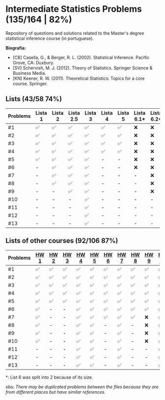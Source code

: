 # Intermediate Statistics Problems (135/164 | 82%)
Repository of questions and solutions related to the Master's degree statistical inference course (in portuguese).

**Biografia:**
- [CB] Casella, G., & Berger, R. L. (2002). Statistical Inference. Pacific Grove, CA: Duxbury.
- [SV] Schervish, M. J. (2012). Theory of Statistics. Springer Science & Business Media.
- [KN] Keener, R. W. (2011). Theoretical Statistics: Topics for a core course. Springer.


## Lists (43/58 74%)
Problems | Lista 1 | Lista 2 | Lista 2.5 | Lista 3 | Lista 4 | Lista 5 | Lista 6.1* | Lista 6.2*
----|----|-----|----|----|----|----|----|----
#1  | ✅ | ✅ | ✅ | ✅ | ✅ | ✅ | ❌ | ❌ |
#2  | ✅ | ✅ | ✅ | ✅ | ✅ | ✅ | ❌ | ❌ |
#3  | ✅ | ✅ | ✅ | ✅ | ✅ | ✅ | ❌ | ❌ |
#4  | ✅ | ✅ | ✅ | ✅ | ✅ | ✅ | ❌ | ❌ |
#5  | ✅ | ✅ | ✅ | ✅ | -  | -  | ❌ | ❌ |
#6  | -  | ✅ | ✅ | ✅ | -  | -  | ❌ | ❌ |
#7  | -  | ✅ | ✅ | ✅ | -  | -  | -  | ❌ |
#8  | -  | ✅ | ✅ | ✅ | -  | -  | -  | ❌ |
#9  | -  | -  | ✅ | ✅ | -  | -  | -  | ❌ |
#10 | -  | -  | -  | ✅ | -  | -  | -  | -  |
#11 | -  | -  | -  | ✅ | -  | -  | -  | -  |
#12 | -  | -  | -  | ✅ | -  | -  | -  | -  |
#13 | -  | -  | -  | ✅ | -  | -  | -  | -  |

## Lists of other courses (92/106 87%)
Problems | [HW 1](https://www.stat.cmu.edu/~larry/=stat705/homework1.pdf) | [HW 2](https://www.stat.cmu.edu/~larry/=stat705/Homework2.pdf) | [HW 3](https://www.stat.cmu.edu/~larry/=stat705/Homework3.pdf) | [HW 4](https://github.com/maxbiostat/Statistical_Inference_MSc/blob/main/listas/lista1_InfEst_MSc.pdf) | [HW 5](https://wellington36.github.io/exercices/HW%205%20-%20Cap.%207%20P1.pdf) | [HW 6](https://wellington36.github.io/exercices/HW%206%20-%20Cap.%207%20P2.pdf) | [HW 7](https://wellington36.github.io/exercices/HW%207%20-%20Cap.%208%20P1.pdf) | [HW 8](https://wellington36.github.io/exercices/HW%208%20-%20Cap.%208%20P2.pdf) | [HW 9](https://wellington36.github.io/exercices/HW%209%20-%20Cap.%209.pdf) | [HW 10](https://wellington36.github.io/exercices/HW%2010%20-%20Cap.%208%20P3%20(with%20extra).pdf) | [HW 11](https://wellington36.github.io/exercices/HW%2011%20-%20Cap.%2011.pdf)
----|----|----|----|----|----|----|----|----|----|----|----
#1  | ✅ | ✅ | ✅ | ✅ | ✅ | ✅ | ✅ | ✅ | ✅ | ✅ | ❌ |
#2  | ✅ | ✅ | ✅ | ✅ | ✅ | ✅ | ✅ | ✅ | ✅ | ✅ | ❌ |
#3  | ✅ | ✅ | ✅ | ✅ | ✅ | ✅ | ✅ | ✅ | ✅ | ✅ | ❌ |
#4  | ✅ | ✅ | ✅ | ✅ | ✅ | ✅ | ✅ | ✅ | ✅ | ✅ | ❌ |
#5  | ✅ | ✅ | ✅ | ✅ | ✅ | ✅ | ✅ | ✅ | ✅ | ✅ | ❌ |
#6  | ✅ | -  | -  | ✅ | ✅ | ✅ | ✅ | ✅ | ✅ | ✅ | ❌ |
#7  | ✅ | -  | -  | ✅ | ✅ | ✅ | ✅ | ✅ | ❌ | ✅ | ❌ |
#8  | ✅ | -  | -  | ✅ | ✅ | -  | ✅ | -  | ❌ | ✅ | ❌ |
#9  | ✅ | -  | -  | ✅ | ✅ | -  | ✅ | -  | ❌ | ✅ | ❌ |
#10 | ✅ | -  | -  | ✅ | ✅ | -  | ✅ | -  | ❌ | ✅ | ❌ |
#11 | -  | -  | -  | ✅ | ✅ | -  | ✅ | -  | -  | ✅ | -  |
#12 | -  | -  | -  | ✅ | ✅ | -  | ✅ | -  | -  | ✅ | -  |
#13 | -  | -  | -  | ✅ | ✅ | -  | ✅ | -  | -  | ✅ | -  |

*: List 6 was split into 2 because of its size.

obs: _There may be duplicated problems between the files because they are from different places but have similar references._
